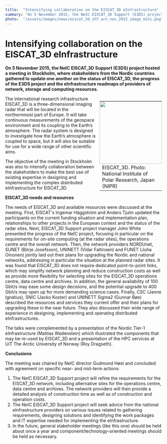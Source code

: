 ```yaml
---
title:  "Intensifying collaboration on the EISCAT_3D eInfrastructure" 
summary: "On 5 November 2015, the NeIC EISCAT_3D Support (E3DS) project hosted a meeting in Stockholm, where stakeholders from the Nordic countries gathered to update one another on the status of EISCAT_3D, the progress of the E3DS project and the eInfrastructure roadmaps of providers of network, storage and computing resources."
photo:  "/assets/images/news/eiscat_3d_shf_arn_nov_2015_image_mini.png"
---
```


Intensifying collaboration on the EISCAT_3D eInfrastructure
============================================================

**On 5 November 2015, the NeIC EISCAT_3D Support (E3DS) project hosted a meeting in Stockholm, where stakeholders from the Nordic countries gathered to update one another on the status of EISCAT_3D, the progress of the E3DS project and the eInfrastructure roadmaps of providers of network, storage and computing resources.**

<div style="width:200px; float:right; margin:0 0 10 10;">
<table>
<tr style="line-height:0px; padding:0; margin:0;">
<td style="padding:0; margin:0;">
<img style="padding:0; margin:0; width:200px;" src="{{ site.baseurl }}/assets/images/news/eiscat_3d_shf_arn_nov_2015_image_mini.png" width="200px"/>

</td>
</tr>
<tr style="padding:0; margin:0;">
<td style="width:200px;">
EISCAT_3D. Photo: National Institute of Polar Research, Japan (NIPR)

</td>
</tr>
</table>
</div>
The international research infrastructure EISCAT_3D is a three-dimensional imaging radar that will be located in the northernmost part of Europe. It will take continuous measurements of the geospace environment and its coupling to the Earth’s atmosphere. The radar system is designed to investigate how the Earth’s atmosphere is coupled to space, but it will also be suitable for use for a wide range of other scientific aims.

The objective of the meeting in Stockholm was also to intensify collaboration between the stakeholders to make the best use of existing expertise in designing and implementing the complex distributed eInfrastructure for EISCAT_3D.

**EISCAT_3D needs and resources**

The needs of EISCAT_3D and available resources were discussed at the meeting. First, EISCAT's Ingemar Häggström and Anders Tjulin updated the participants on the current funding situation and implementation plan, relationships to other projects in the European context and the status of the radar sites. Next, EISCAT_3D Support project manager John White presented the progress of the NeIC project, focusing in particular on the requirements for on-site computing (at the radar sites), the operations centre and the overall network. Then, the network providers NORDUnet, SUNET (Börje Josefsson), UNINETT (Vidar Faltinsen) and FUNET (Juha Oinonen) jointly laid out their plans for upgrading the Nordic and national networks, addressing in particular the situation at the planned radar sites. It was found that EISCAT_3D does not require dedicated point-to-point links, which may simplify network planning and reduce construction costs as well as provide more flexibility for selecting sites for the EISCAT_3D operations centre, data centre and archives. In addition, the general availability of 100 Gbit/s may ease some design decisions, and the potential upgrade to 400 Gbit/s may open up for more demanding science cases. Finally, CSC (Janne Ignatius), SNIC (Jacko Koster) and UNINETT Sigma2 (Gunnar Bøe) described the resources and services they current offer and their plans for upgrading these in the near future. They also discussed their wide range of experience in designing, implementing and operating distributed eInfrastructures.

The talks were complemented by a presentation of the Nordic Tier-1 eInfrastructure (Mattias Wadenstein) which illustrated the components that may be re-used by EISCAT_3D and a presentation of the HPC services at UiT The Arctic University of Norway (Roy Dragseth).

**Conclusions**

The meeting was chaired by NeIC director Gudmund Høst and concluded with agreement on specific near- and mid-term actions:

1.  The NeIC EISCAT_3D Support project will refine the requirements for the EISCAT_3D network, including alternative sites for the operations centre, data centre and archives. The network providers will then provide a detailed analysis of construction time as well as of construction and operation costs.
2.  The NeIC EISCAT_3D Support project will seek advice from the national eInfrastructure providers on various issues related to gathering requirements, designing solutions and identifying the work packages and IT expertise needed for implementing the eInfrastructure.
3.  In the future, general stakeholder meetings (like this one) should be held about once a year and component/technology-oriented meetings should be held as necessary.

